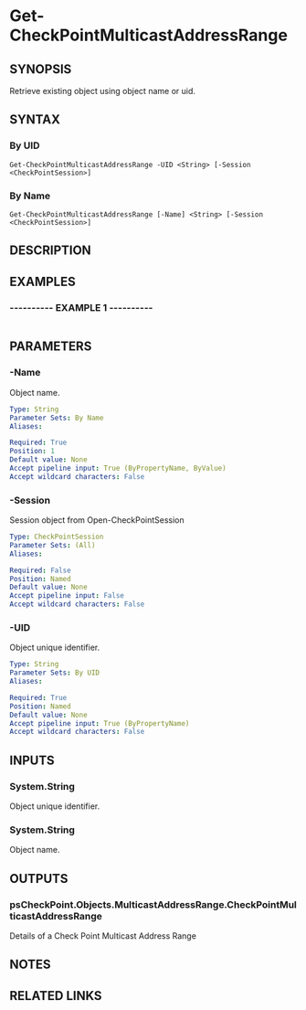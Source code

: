 # Get-CheckPointMulticastAddressRange

## SYNOPSIS
Retrieve existing object using object name or uid.

## SYNTAX

### By UID
```
Get-CheckPointMulticastAddressRange -UID <String> [-Session <CheckPointSession>]
```

### By Name
```
Get-CheckPointMulticastAddressRange [-Name] <String> [-Session <CheckPointSession>]
```

## DESCRIPTION

## EXAMPLES

### ----------  EXAMPLE 1  ----------
```

```

## PARAMETERS

### -Name
Object name.

```yaml
Type: String
Parameter Sets: By Name
Aliases: 

Required: True
Position: 1
Default value: None
Accept pipeline input: True (ByPropertyName, ByValue)
Accept wildcard characters: False
```

### -Session
Session object from Open-CheckPointSession

```yaml
Type: CheckPointSession
Parameter Sets: (All)
Aliases: 

Required: False
Position: Named
Default value: None
Accept pipeline input: False
Accept wildcard characters: False
```

### -UID
Object unique identifier.

```yaml
Type: String
Parameter Sets: By UID
Aliases: 

Required: True
Position: Named
Default value: None
Accept pipeline input: True (ByPropertyName)
Accept wildcard characters: False
```

## INPUTS

### System.String
Object unique identifier.

### System.String
Object name.

## OUTPUTS

### psCheckPoint.Objects.MulticastAddressRange.CheckPointMulticastAddressRange
Details of a Check Point Multicast Address Range

## NOTES

## RELATED LINKS

